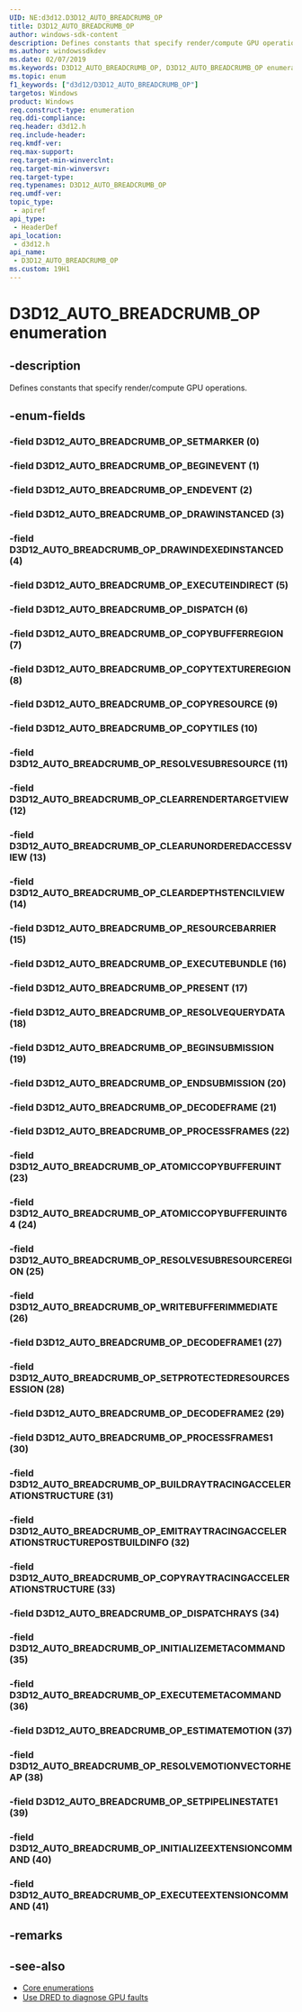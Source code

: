```yaml
---
UID: NE:d3d12.D3D12_AUTO_BREADCRUMB_OP
title: D3D12_AUTO_BREADCRUMB_OP
author: windows-sdk-content
description: Defines constants that specify render/compute GPU operations.
ms.author: windowssdkdev
ms.date: 02/07/2019
ms.keywords: D3D12_AUTO_BREADCRUMB_OP, D3D12_AUTO_BREADCRUMB_OP enumeration, d3d12/D3D12_AUTO_BREADCRUMB_OP, d3d12/D3D12_AUTO_BREADCRUMB_OP enumeration, direct3d12.d3d12_auto_breadcrumb_op
ms.topic: enum
f1_keywords: ["d3d12/D3D12_AUTO_BREADCRUMB_OP"]
targetos: Windows
product: Windows
req.construct-type: enumeration
req.ddi-compliance: 
req.header: d3d12.h
req.include-header: 
req.kmdf-ver: 
req.max-support: 
req.target-min-winverclnt: 
req.target-min-winversvr: 
req.target-type: 
req.typenames: D3D12_AUTO_BREADCRUMB_OP
req.umdf-ver: 
topic_type:
 - apiref
api_type:
 - HeaderDef
api_location:
 - d3d12.h
api_name:
 - D3D12_AUTO_BREADCRUMB_OP
ms.custom: 19H1
---
```


# D3D12_AUTO_BREADCRUMB_OP enumeration

## -description

Defines constants that specify render/compute GPU operations.

## -enum-fields

### -field D3D12_AUTO_BREADCRUMB_OP_SETMARKER (0)

### -field D3D12_AUTO_BREADCRUMB_OP_BEGINEVENT (1)

### -field D3D12_AUTO_BREADCRUMB_OP_ENDEVENT (2)

### -field D3D12_AUTO_BREADCRUMB_OP_DRAWINSTANCED (3)

### -field D3D12_AUTO_BREADCRUMB_OP_DRAWINDEXEDINSTANCED (4)

### -field D3D12_AUTO_BREADCRUMB_OP_EXECUTEINDIRECT (5)

### -field D3D12_AUTO_BREADCRUMB_OP_DISPATCH (6)

### -field D3D12_AUTO_BREADCRUMB_OP_COPYBUFFERREGION (7)

### -field D3D12_AUTO_BREADCRUMB_OP_COPYTEXTUREREGION (8)

### -field D3D12_AUTO_BREADCRUMB_OP_COPYRESOURCE (9)

### -field D3D12_AUTO_BREADCRUMB_OP_COPYTILES (10)

### -field D3D12_AUTO_BREADCRUMB_OP_RESOLVESUBRESOURCE (11)

### -field D3D12_AUTO_BREADCRUMB_OP_CLEARRENDERTARGETVIEW (12)

### -field D3D12_AUTO_BREADCRUMB_OP_CLEARUNORDEREDACCESSVIEW (13)

### -field D3D12_AUTO_BREADCRUMB_OP_CLEARDEPTHSTENCILVIEW (14)

### -field D3D12_AUTO_BREADCRUMB_OP_RESOURCEBARRIER (15)

### -field D3D12_AUTO_BREADCRUMB_OP_EXECUTEBUNDLE (16)

### -field D3D12_AUTO_BREADCRUMB_OP_PRESENT (17)

### -field D3D12_AUTO_BREADCRUMB_OP_RESOLVEQUERYDATA (18)

### -field D3D12_AUTO_BREADCRUMB_OP_BEGINSUBMISSION (19)

### -field D3D12_AUTO_BREADCRUMB_OP_ENDSUBMISSION (20)

### -field D3D12_AUTO_BREADCRUMB_OP_DECODEFRAME (21)

### -field D3D12_AUTO_BREADCRUMB_OP_PROCESSFRAMES (22)

### -field D3D12_AUTO_BREADCRUMB_OP_ATOMICCOPYBUFFERUINT (23)

### -field D3D12_AUTO_BREADCRUMB_OP_ATOMICCOPYBUFFERUINT64 (24)

### -field D3D12_AUTO_BREADCRUMB_OP_RESOLVESUBRESOURCEREGION (25)

### -field D3D12_AUTO_BREADCRUMB_OP_WRITEBUFFERIMMEDIATE (26)

### -field D3D12_AUTO_BREADCRUMB_OP_DECODEFRAME1 (27)

### -field D3D12_AUTO_BREADCRUMB_OP_SETPROTECTEDRESOURCESESSION (28)

### -field D3D12_AUTO_BREADCRUMB_OP_DECODEFRAME2 (29)

### -field D3D12_AUTO_BREADCRUMB_OP_PROCESSFRAMES1 (30)

### -field D3D12_AUTO_BREADCRUMB_OP_BUILDRAYTRACINGACCELERATIONSTRUCTURE (31)

### -field D3D12_AUTO_BREADCRUMB_OP_EMITRAYTRACINGACCELERATIONSTRUCTUREPOSTBUILDINFO (32)

### -field D3D12_AUTO_BREADCRUMB_OP_COPYRAYTRACINGACCELERATIONSTRUCTURE (33)

### -field D3D12_AUTO_BREADCRUMB_OP_DISPATCHRAYS (34)

### -field D3D12_AUTO_BREADCRUMB_OP_INITIALIZEMETACOMMAND (35)

### -field D3D12_AUTO_BREADCRUMB_OP_EXECUTEMETACOMMAND (36)

### -field D3D12_AUTO_BREADCRUMB_OP_ESTIMATEMOTION (37)

### -field D3D12_AUTO_BREADCRUMB_OP_RESOLVEMOTIONVECTORHEAP (38)

### -field D3D12_AUTO_BREADCRUMB_OP_SETPIPELINESTATE1 (39)

### -field D3D12_AUTO_BREADCRUMB_OP_INITIALIZEEXTENSIONCOMMAND (40)

### -field D3D12_AUTO_BREADCRUMB_OP_EXECUTEEXTENSIONCOMMAND (41)

## -remarks

## -see-also

* [Core enumerations](/windows/desktop/direct3d12/direct3d-12-enumerations)
* [Use DRED to diagnose GPU faults](/windows/desktop/direct3d12/use-dred)
